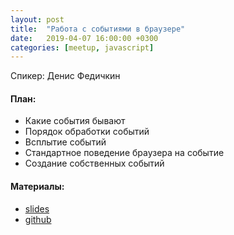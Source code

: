 ```yaml
---
layout: post
title:  "Работа с событиями в браузере"
date:   2019-04-07 16:00:00 +0300
categories: [meetup, javascript]
---
```


Спикер: Денис Федичкин

#### План:

- Какие события бывают
- Порядок обработки событий
- Всплытие событий
- Стандартное поведение браузера на событие
- Создание собственных событий

#### Материалы:

- [slides]
- [github]

[telegram]: https://t.me/devcomanda
[slides]: https://docs.google.com/presentation/d/1gYXwgk6hBpt4o7wApVMuKs7kLsYdcNk9nyyKRY1sjwM/edit?usp=sharing
[github]: https://github.com/devcomanda/EventTest